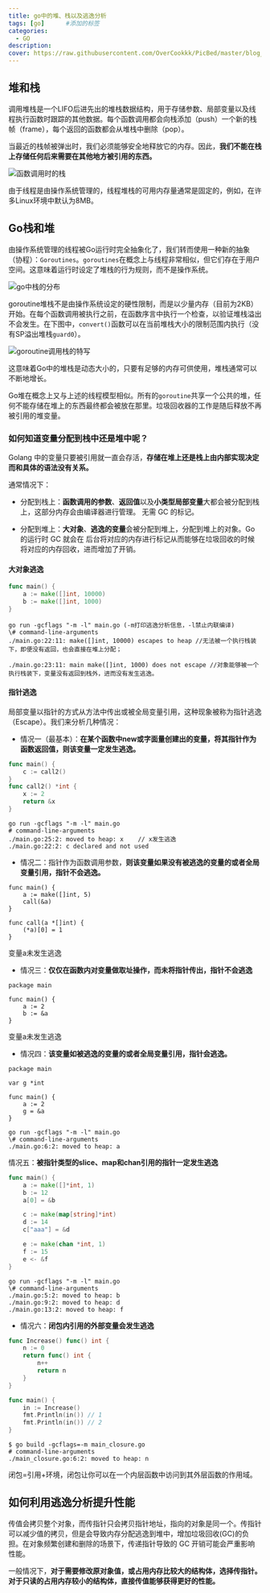```yaml
---
title: go中的堆、栈以及逃逸分析
tags: [go]      #添加的标签
categories: 
  - GO
description: 
cover: https://raw.githubusercontent.com/OverCookkk/PicBed/master/blog_cover_images/00744-3734460254.png
---
```




## 堆和栈

调用堆栈是一个LIFO后进先出的堆栈数据结构，用于存储参数、局部变量以及线程执行函数时跟踪的其他数据。每个函数调用都会向栈添加（push）一个新的栈帧（frame），每个返回的函数都会从堆栈中删除（pop）。

当最近的栈帧被弹出时，我们必须能够安全地释放它的内存。因此，**我们不能在栈上存储任何后来需要在其他地方被引用的东西。**

![函数调用时的栈](https://raw.githubusercontent.com/OverCookkk/PicBed/master/blogImg/%E5%87%BD%E6%95%B0%E8%B0%83%E7%94%A8%E6%97%B6%E7%9A%84%E6%A0%88.png)

由于线程是由操作系统管理的，线程堆栈的可用内存量通常是固定的，例如，在许多Linux环境中默认为8MB。



## Go栈和堆

由操作系统管理的线程被Go运行时完全抽象化了，我们转而使用一种新的抽象（协程）：`Goroutines`。`goroutines`在概念上与线程非常相似，但它们存在于用户空间。这意味着运行时设定了堆栈的行为规则，而不是操作系统。

![go中栈的分布](https://raw.githubusercontent.com/OverCookkk/PicBed/master/blogImg/go%E4%B8%AD%E6%A0%88%E7%9A%84%E5%88%86%E5%B8%83.png)

goroutine堆栈不是由操作系统设定的硬性限制，而是以少量内存（目前为2KB）开始。在每个函数调用被执行之前，在函数序言中执行一个检查，以验证堆栈溢出不会发生。在下图中，`convert()`函数可以在当前堆栈大小的限制范围内执行（没有SP溢出堆栈`guard0`）。

![goroutine调用栈的特写](https://raw.githubusercontent.com/OverCookkk/PicBed/master/blogImg/goroutine%E8%B0%83%E7%94%A8%E6%A0%88%E7%9A%84%E7%89%B9%E5%86%99.png)

这意味着Go中的堆栈是动态大小的，只要有足够的内存可供使用，堆栈通常可以不断地增长。



Go堆在概念上又与上述的线程模型相似。所有的`goroutine`共享一个公共的堆，任何不能存储在堆上的东西最终都会被放在那里。垃圾回收器的工作是随后释放不再被引用的堆变量。



### 如何知道变量分配到栈中还是堆中呢？

Golang 中的变量只要被引用就一直会存活，**存储在堆上还是栈上由内部实现决定而和具体的语法没有关系。**

通常情况下：

- 分配到栈上：**函数调用的参数**、**返回值**以及**小类型局部变量**大都会被分配到栈上，这部分内存会由编译器进行管理。 无需 GC 的标记。

- 分配到堆上：**大对象**、**逃逸的变量**会被分配到堆上，分配到堆上的对象。Go 的运行时 GC 就会在 后台将对应的内存进行标记从而能够在垃圾回收的时候将对应的内存回收，进而增加了开销。



#### 大对象逃逸

```go
func main() {
	a := make([]int, 10000)
	b := make([]int, 1000)
}	
```

```text
go run -gcflags "-m -l" main.go (-m打印逃逸分析信息，-l禁止内联编译)
\# command-line-arguments
./main.go:22:11: make([]int, 10000) escapes to heap //无法被一个执行栈装下，即便没有返回，也会直接在堆上分配；

./main.go:23:11: main make([]int, 1000) does not escape //对象能够被一个执行栈装下，变量没有返回到栈外，进而没有发生逃逸。
```



#### 指针逃逸

局部变量以指针的方式从方法中传出或被全局变量引用，这种现象被称为指针逃逸（Escape）。我们来分析几种情况：

- 情况一（最基本）：**在某个函数中new或字面量创建出的变量，将其指针作为函数返回值，则该变量一定发生逃逸。**

```go
func main() {
	c := call2()
}
func call2() *int {
	x := 2
	return &x
}
```

```text
go run -gcflags "-m -l" main.go
# command-line-arguments
./main.go:25:2: moved to heap: x	// x发生逃逸
./main.go:22:2: c declared and not used
```



- 情况二：指针作为函数调用参数，**则该变量如果没有被逃逸的变量的或者全局变量引用，指针不会逃逸。**

```text
func main() {
	a := make([]int, 5)
	call(&a)
}

func call(a *[]int) {
	(*a)[0] = 1
}

```

变量a未发生逃逸



- 情况三：**仅仅在函数内对变量做取址操作，而未将指针传出，指针不会逃逸**

```text
package main

func main() {
	a := 2
	b := &a
}
```

变量a未发生逃逸



- 情况四：**该变量如被逃逸的变量的或者全局变量引用，指针会逃逸。**

```text
package main

var g *int

func main() {
	a := 2
	g = &a
}
```

```text
go run -gcflags "-m -l" main.go
\# command-line-arguments
./main.go:6:2: moved to heap: a
```



情况五：**被指针类型的slice、map和chan引用的指针一定发生逃逸**

```go
func main() {
	a := make([]*int, 1)
	b := 12
	a[0] = &b

	c := make(map[string]*int)
	d := 14
	c["aaa"] = &d

	e := make(chan *int, 1)
	f := 15
	e <- &f
}
```

```text
go run -gcflags "-m -l" main.go
\# command-line-arguments
./main.go:5:2: moved to heap: b
./main.go:9:2: moved to heap: d
./main.go:13:2: moved to heap: f
```



- 情况六：**闭包内引用的外部变量会发生逃逸**

```go
func Increase() func() int {
	n := 0
	return func() int {
		n++
		return n
	}
}

func main() {
	in := Increase()
	fmt.Println(in()) // 1
	fmt.Println(in()) // 2
}
```

```text
$ go build -gcflags=-m main_closure.go 
# command-line-arguments
./main_closure.go:6:2: moved to heap: n
```

闭包=引用+环境，闭包让你可以在一个内层函数中访问到其外层函数的作用域。



## 如何利用逃逸分析提升性能

传值会拷贝整个对象，而传指针只会拷贝指针地址，指向的对象是同一个。传指针可以减少值的拷贝，但是会导致内存分配逃逸到堆中，增加垃圾回收(GC)的负担。在对象频繁创建和删除的场景下，传递指针导致的 GC 开销可能会严重影响性能。

一般情况下，**对于需要修改原对象值，或占用内存比较大的结构体，选择传指针。对于只读的占用内存较小的结构体，直接传值能够获得更好的性能。**
